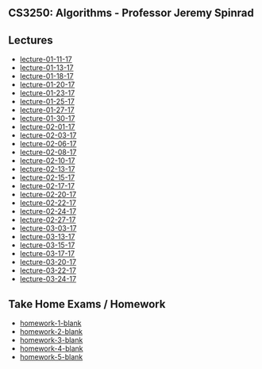 ## CS3250: Algorithms - Professor Jeremy Spinrad

## Lectures
- [lecture-01-11-17](./lectures/lecture-01-11-17
)
- [lecture-01-13-17](./lectures/lecture-01-13-17
)
- [lecture-01-18-17](./lectures/lecture-01-18-17
)
- [lecture-01-20-17](./lectures/lecture-01-20-17
)
- [lecture-01-23-17](./lectures/lecture-01-23-17
)
- [lecture-01-25-17](./lectures/lecture-01-25-17
)
- [lecture-01-27-17](./lectures/lecture-01-27-17
)
- [lecture-01-30-17](./lectures/lecture-01-30-17
)
- [lecture-02-01-17](./lectures/lecture-02-01-17
)
- [lecture-02-03-17](./lectures/lecture-02-03-17
)
- [lecture-02-06-17](./lectures/lecture-02-06-17
)
- [lecture-02-08-17](./lectures/lecture-02-08-17
)
- [lecture-02-10-17](./lectures/lecture-02-10-17
)
- [lecture-02-13-17](./lectures/lecture-02-13-17
)
- [lecture-02-15-17](./lectures/lecture-02-15-17
)
- [lecture-02-17-17](./lectures/lecture-02-17-17
)
- [lecture-02-20-17](./lectures/lecture-02-20-17
)
- [lecture-02-22-17](./lectures/lecture-02-22-17
)
- [lecture-02-24-17](./lectures/lecture-02-24-17
)
- [lecture-02-27-17](./lectures/lecture-02-27-17
)
- [lecture-03-03-17](./lectures/lecture-03-03-17
)
- [lecture-03-13-17](./lectures/lecture-03-13-17
)
- [lecture-03-15-17](./lectures/lecture-03-15-17
)
- [lecture-03-17-17](./lectures/lecture-03-17-17
)
- [lecture-03-20-17](./lectures/lecture-03-20-17
)
- [lecture-03-22-17](./lectures/lecture-03-22-17
)
- [lecture-03-24-17](./lectures/lecture-03-24-17
)

## Take Home Exams / Homework
- [homework-1-blank](./homework/homework-1-blank.pdf)
- [homework-2-blank](./homework/homework-2-blank.pdf)
- [homework-3-blank](./homework/homework-3-blank.pdf)
- [homework-4-blank](./homework/homework-4-blank.pdf)
- [homework-5-blank](./homework/homework-5-blank.pdf)
